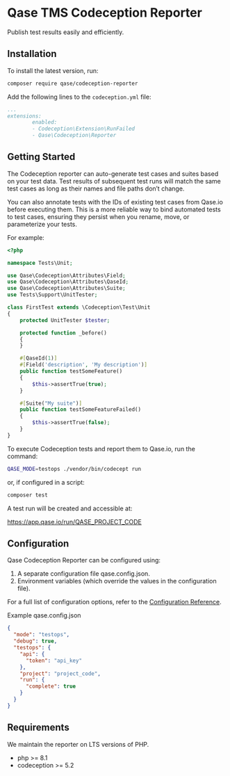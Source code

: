 # Qase TMS Codeception Reporter

Publish test results easily and efficiently.

## Installation

To install the latest version, run:

```sh
composer require qase/codeception-reporter 
```

Add the following lines to the `codeception.yml` file:

```yml
...
extensions:
        enabled:
        - Codeception\Extension\RunFailed
        - Qase\Codeception\Reporter
```

## Getting Started

The Codeception reporter can auto-generate test cases and suites based on your test data.
Test results of subsequent test runs will match the same test cases as long as their names and file paths don’t change.

You can also annotate tests with the IDs of existing test cases from Qase.io before executing them.
This is a more reliable way to bind automated tests to test cases, ensuring they persist when you rename, move, or
parameterize your tests.

For example:

```php
<?php

namespace Tests\Unit;

use Qase\Codeception\Attributes\Field;
use Qase\Codeception\Attributes\QaseId;
use Qase\Codeception\Attributes\Suite;
use Tests\Support\UnitTester;

class FirstTest extends \Codeception\Test\Unit
{
    protected UnitTester $tester;

    protected function _before()
    {
    }

    #[QaseId(1)]
    #[Field('description', 'My description')]
    public function testSomeFeature()
    {
        $this->assertTrue(true);
    }

    #[Suite("My suite")]
    public function testSomeFeatureFailed()
    {
        $this->assertTrue(false);
    }
}
```

To execute Codeception tests and report them to Qase.io, run the command:

```bash
QASE_MODE=testops ./vendor/bin/codecept run
```

or, if configured in a script:

```bash
composer test
```

A test run will be created and accessible at:

https://app.qase.io/run/QASE_PROJECT_CODE

## Configuration

Qase Codeception Reporter can be configured using:

1. A separate configuration file qase.config.json.
2. Environment variables (which override the values in the configuration file).

For a full list of configuration options, refer to
the [Configuration Reference](https://github.com/qase-tms/qase-php-commons/blob/main/README.md#configuration).

Example qase.config.json

```json
{
  "mode": "testops",
  "debug": true,
  "testops": {
    "api": {
      "token": "api_key"
    },
    "project": "project_code",
    "run": {
      "complete": true
    }
  }
}
```

## Requirements

We maintain the reporter on LTS versions of PHP.

- php >= 8.1
- codeception >= 5.2

